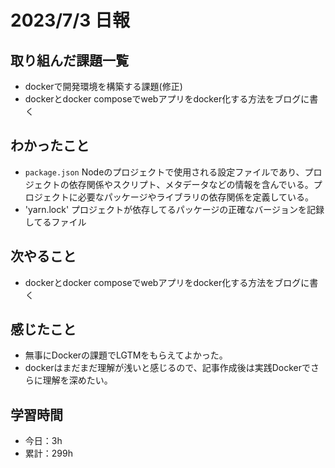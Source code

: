 # 2023/7/3 日報
## 取り組んだ課題一覧
- dockerで開発環境を構築する課題(修正)
- dockerとdocker composeでwebアプリをdocker化する方法をブログに書く

## わかったこと
- `package.json`
  Nodeのプロジェクトで使用される設定ファイルであり、プロジェクトの依存関係やスクリプト、メタデータなどの情報を含んでいる。プロジェクトに必要なパッケージやライブラリの依存関係を定義している。
- 'yarn.lock'
  プロジェクトが依存してるパッケージの正確なバージョンを記録してるファイル
## 次やること
- dockerとdocker composeでwebアプリをdocker化する方法をブログに書く

## 感じたこと
- 無事にDockerの課題でLGTMをもらえてよかった。
- dockerはまだまだ理解が浅いと感じるので、記事作成後は実践Dockerでさらに理解を深めたい。
  
## 学習時間
- 今日：3h
- 累計：299h
